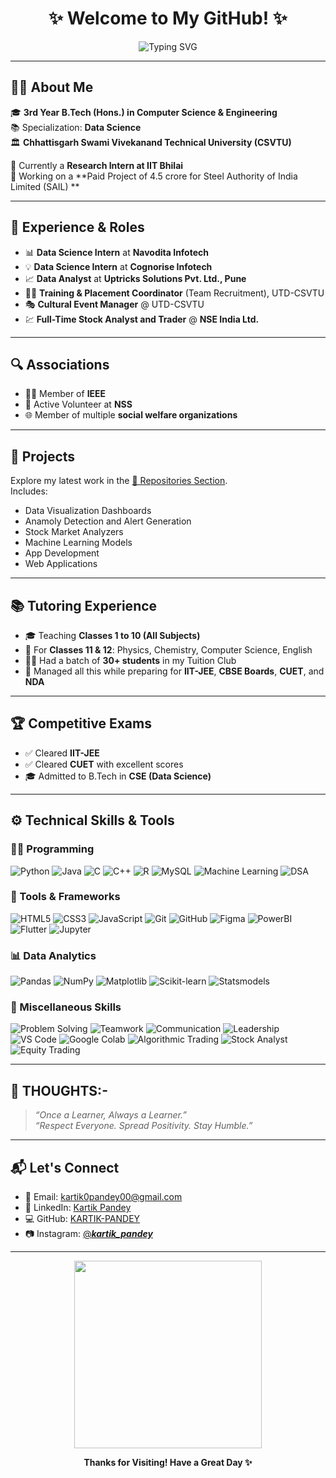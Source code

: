 <h1 align="center">✨ Welcome to My GitHub! ✨</h1>

<p align="center">
  <img src="https://readme-typing-svg.demolab.com?font=Fira+Code&weight=500&size=24&duration=3000&pause=1000&center=true&vCenter=true&multiline=true&repeat=true&width=800&height=80&lines=RESEARCH+INTERN+%40+IIT+BHILAI;Working+with+SAIL+(Steel+Authority+of+India)+on+a+Paid+Project" alt="Typing SVG" />
</p>

---

## 👨‍💻 About Me

🎓 **3rd Year B.Tech (Hons.) in Computer Science & Engineering**  
📚 Specialization: **Data Science**  
🏛️ **Chhattisgarh Swami Vivekanand Technical University (CSVTU)**

🔬 Currently a **Research Intern at IIT Bhilai**  
💼 Working on a **Paid Project of 4.5 crore for Steel Authority of India Limited (SAIL) **  

---

## 🧠 Experience & Roles

- 📊 **Data Science Intern** at **Navodita Infotech**  
- 💡 **Data Science Intern** at **Cognorise Infotech**  
- 📈 **Data Analyst** at **Uptricks Solutions Pvt. Ltd., Pune**
- 🧑‍🏫 **Training & Placement Coordinator** (Team Recruitment), UTD-CSVTU  
- 🎭 **Cultural Event Manager** @ UTD-CSVTU  
- 💹 **Full-Time Stock Analyst and Trader** @ **NSE India Ltd.**

---

## 🔍 Associations

- 👨‍🔬 Member of **IEEE**  
- 🙌 Active Volunteer at **NSS**  
- 🌐 Member of multiple **social welfare organizations**  

---

## 📂 Projects

Explore my latest work in the [📁 Repositories Section](https://github.com/KARTIK-PANDEY?tab=repositories).  
Includes:
- Data Visualization Dashboards
- Anamoly Detection and Alert Generation
- Stock Market Analyzers
- Machine Learning Models
- App Development
- Web Applications

---

## 📚 Tutoring Experience

- 🎓 Teaching **Classes 1 to 10 (All Subjects)**  
- 📘 For **Classes 11 & 12**: Physics, Chemistry, Computer Science, English  
- 👨‍🏫 Had a batch of **30+ students** in my Tuition Club  
- 📘 Managed all this while preparing for **IIT-JEE**, **CBSE Boards**, **CUET**, and **NDA**

---

## 🏆 Competitive Exams

- ✅ Cleared **IIT-JEE**  
- ✅ Cleared **CUET** with excellent scores  
- 🎓 Admitted to B.Tech in **CSE (Data Science)**  

---

## ⚙️ Technical Skills & Tools

### 👨‍💻 Programming
![Python](https://img.shields.io/badge/Python-%2314354C.svg?style=flat&logo=python&logoColor=white)
![Java](https://img.shields.io/badge/Java-%23ED8B00.svg?style=flat&logo=java&logoColor=white)
![C](https://img.shields.io/badge/C-%2300599C.svg?style=flat&logo=c&logoColor=white)
![C++](https://img.shields.io/badge/C%2B%2B-%2300599C.svg?style=flat&logo=c%2B%2B&logoColor=white)
![R](https://img.shields.io/badge/R-%23276DC3.svg?style=flat&logo=r&logoColor=white)
![MySQL](https://img.shields.io/badge/MySQL-%2300f.svg?style=flat&logo=mysql&logoColor=white)
![Machine Learning](https://img.shields.io/badge/Machine%20Learning-009688?style=flat&logo=TensorFlow&logoColor=white)
![DSA](https://img.shields.io/badge/Data%20Structures%20&%20Algorithms-F57C00?style=flat)

### 🧰 Tools & Frameworks
![HTML5](https://img.shields.io/badge/HTML5-%23E34F26.svg?style=flat&logo=html5&logoColor=white)
![CSS3](https://img.shields.io/badge/CSS3-%231572B6.svg?style=flat&logo=css3&logoColor=white)
![JavaScript](https://img.shields.io/badge/JavaScript-%23F7DF1E.svg?style=flat&logo=javascript&logoColor=black)
![Git](https://img.shields.io/badge/Git-%23F05033.svg?style=flat&logo=git&logoColor=white)
![GitHub](https://img.shields.io/badge/GitHub-%23121011.svg?style=flat&logo=github&logoColor=white)
![Figma](https://img.shields.io/badge/Figma-%23F24E1E.svg?style=flat&logo=figma&logoColor=white)
![PowerBI](https://img.shields.io/badge/PowerBI-F2C811?style=flat&logo=powerbi&logoColor=black)
![Flutter](https://img.shields.io/badge/Flutter-%2302569B.svg?style=flat&logo=flutter&logoColor=white)
![Jupyter](https://img.shields.io/badge/Jupyter-%23F37626.svg?style=flat&logo=jupyter&logoColor=white)

### 📊 Data Analytics
![Pandas](https://img.shields.io/badge/Pandas-%23150458.svg?style=flat&logo=pandas&logoColor=white)
![NumPy](https://img.shields.io/badge/NumPy-%23013243.svg?style=flat&logo=numpy&logoColor=white)
![Matplotlib](https://img.shields.io/badge/Matplotlib-007ACC?style=flat)
![Scikit-learn](https://img.shields.io/badge/Scikit--learn-F7931E?style=flat&logo=scikit-learn&logoColor=white)
![Statsmodels](https://img.shields.io/badge/Statsmodels-003B71?style=flat)

### 🧩 Miscellaneous Skills
![Problem Solving](https://img.shields.io/badge/Problem%20Solving-9C27B0?style=flat)
![Teamwork](https://img.shields.io/badge/Teamwork-4CAF50?style=flat)
![Communication](https://img.shields.io/badge/Communication-03A9F4?style=flat)
![Leadership](https://img.shields.io/badge/Leadership-607D8B?style=flat)
![VS Code](https://img.shields.io/badge/VS%20Code-%23007ACC.svg?style=flat&logo=visual-studio-code&logoColor=white)
![Google Colab](https://img.shields.io/badge/Google%20Colab-F9AB00?style=flat&logo=googlecolab&logoColor=black)
![Algorithmic Trading](https://img.shields.io/badge/Algorithmic%20Trading-607D8B?style=flat)
![Stock Analyst](https://img.shields.io/badge/Stock%20Analyst-607D8B?style=flat)
![Equity Trading](https://img.shields.io/badge/Equity%20Trading-795548?style=flat)

---

## 💭 THOUGHTS:-

> _“Once a Learner, Always a Learner.”_  
> _“Respect Everyone. Spread Positivity. Stay Humble.”_

---

## 📬 Let's Connect

- 📧 Email: [kartik0pandey00@gmail.com](mailto:kartik0pandey00@gmail.com)  
- 💼 LinkedIn: [Kartik Pandey](https://www.linkedin.com/in/kartik-pandey-1324a4253/)  
- 💻 GitHub: [KARTIK-PANDEY](https://github.com/KARTIK-PANDEY)  
- 📷 Instagram: [@___kartik_pandey___](https://www.instagram.com/___kartik_pandey___/)

---

<p align="center">
  <img src="https://media.giphy.com/media/qgQUggAC3Pfv687qPC/giphy.gif" width="300"/>
</p>

<p align="center"><b>Thanks for Visiting! Have a Great Day ✨</b></p>
